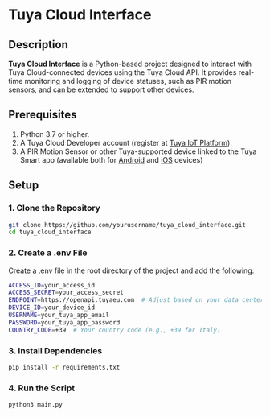 # Tuya Cloud Interface

## Description
**Tuya Cloud Interface** is a Python-based project designed to interact with Tuya Cloud-connected devices using the Tuya Cloud API. It provides real-time monitoring and logging of device statuses, such as PIR motion sensors, and can be extended to support other devices.

## Prerequisites
1. Python 3.7 or higher.
2. A Tuya Cloud Developer account (register at [Tuya IoT Platform](https://iot.tuya.com/)).
3. A PIR Motion Sensor or other Tuya-supported device linked to the Tuya Smart app (available both for [Android](https://play.google.com/store/apps/details?id=com.tuya.smart&hl=it&pli=1) and [iOS](https://apps.apple.com/it/app/tuya-smart/id1034649547) devices)

## Setup

### 1. Clone the Repository
```bash
git clone https://github.com/yourusername/tuya_cloud_interface.git
cd tuya_cloud_interface
```

### 2. Create a .env File
Create a .env file in the root directory of the project and add the following:
```bash
ACCESS_ID=your_access_id
ACCESS_SECRET=your_access_secret
ENDPOINT=https://openapi.tuyaeu.com  # Adjust based on your data center
DEVICE_ID=your_device_id
USERNAME=your_tuya_app_email
PASSWORD=your_tuya_app_password
COUNTRY_CODE=+39  # Your country code (e.g., +39 for Italy)
```

### 3. Install Dependencies
```bash
pip install -r requirements.txt
```

### 4. Run the Script
```bash
python3 main.py
```

